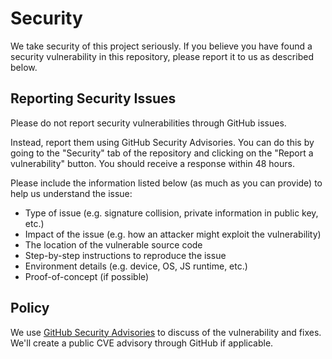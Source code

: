 # Security

We take security of this project seriously. If you believe you have found a security vulnerability in this repository, please report it to us as described below.

## Reporting Security Issues

Please do not report security vulnerabilities through GitHub issues.

Instead, report them using GitHub Security Advisories. You can do this by going to the "Security" tab of the repository and clicking on the "Report a vulnerability" button. You should receive a response within 48 hours.

Please include the information listed below (as much as you can provide) to help us understand the issue:

- Type of issue (e.g. signature collision, private information in public key, etc.)
- Impact of the issue (e.g. how an attacker might exploit the vulnerability)
- The location of the vulnerable source code
- Step-by-step instructions to reproduce the issue
- Environment details (e.g. device, OS, JS runtime, etc.)
- Proof-of-concept (if possible)

## Policy

We use [GitHub Security Advisories](https://docs.github.com/en/code-security/security-advisories/working-with-repository-security-advisories/about-repository-security-advisories) to discuss of the vulnerability and fixes. We'll create a public CVE advisory through GitHub if applicable.
